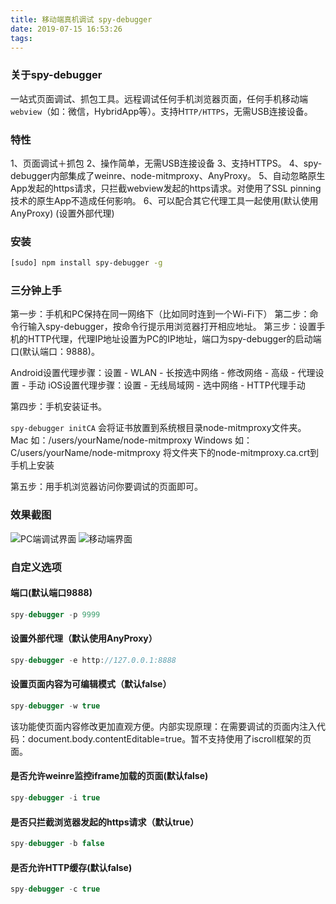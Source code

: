 ```yaml
---
title: 移动端真机调试 spy-debugger
date: 2019-07-15 16:53:26
tags:
---
```


### 关于spy-debugger

一站式页面调试、抓包工具。远程调试任何手机浏览器页面，任何手机移动端`webview`（如：微信，HybridApp等）。支持H`TTP/HTTPS`，无需USB连接设备。

### 特性

1、页面调试＋抓包
2、操作简单，无需USB连接设备
3、支持HTTPS。
4、spy-debugger内部集成了weinre、node-mitmproxy、AnyProxy。
5、自动忽略原生App发起的https请求，只拦截webview发起的https请求。对使用了SSL pinning技术的原生App不造成任何影响。
6、可以配合其它代理工具一起使用(默认使用AnyProxy) (设置外部代理)

<!-- More -->

### 安装

```bash
[sudo] npm install spy-debugger -g
```

### 三分钟上手

第一步：手机和PC保持在同一网络下（比如同时连到一个Wi-Fi下）
第二步：命令行输入spy-debugger，按命令行提示用浏览器打开相应地址。
第三步：设置手机的HTTP代理，代理IP地址设置为PC的IP地址，端口为spy-debugger的启动端口(默认端口：9888)。

Android设置代理步骤：设置 - WLAN - 长按选中网络 - 修改网络 - 高级 - 代理设置 - 手动
iOS设置代理步骤：设置 - 无线局域网 - 选中网络 - HTTP代理手动

第四步：手机安装证书。

`spy-debugger initCA` 会将证书放置到系统根目录node-mitmproxy文件夹。
Mac	如：/users/yourName/node-mitmproxy
Windows 如：C/users/yourName/node-mitmproxy
将文件夹下的node-mitmproxy.ca.crt到手机上安装

第五步：用手机浏览器访问你要调试的页面即可。

### 效果截图
![PC端调试界面](/assets/img/spy-debugger.jpg)
![移动端界面](/assets/img/mobile-effect-snap.jpeg)


### 自定义选项

#### 端口(默认端口9888)

```js
spy-debugger -p 9999
```

#### 设置外部代理（默认使用AnyProxy）

```js
spy-debugger -e http://127.0.0.1:8888
```

#### 设置页面内容为可编辑模式（默认false）

```js
spy-debugger -w true
```

该功能使页面内容修改更加直观方便。内部实现原理：在需要调试的页面内注入代码：document.body.contentEditable=true。暂不支持使用了iscroll框架的页面。

#### 是否允许weinre监控iframe加载的页面(默认false)

```js
spy-debugger -i true
```

#### 是否只拦截浏览器发起的https请求（默认true）

```js
spy-debugger -b false
```

#### 是否允许HTTP缓存(默认false)

```js
spy-debugger -c true
```

